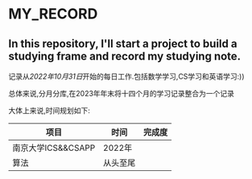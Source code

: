 # MY_RECORD
## In this repository, I'll start a project to build a studying frame and record my studying note.
记录从*2022年10月31日*开始的每日工作.包括数学学习,CS学习和英语学习:))

总体来说,分月分库,在2023年年末将十四个月的学习记录整合为一个记录

大体上来说,时间规划如下:

| 项目 | 时间 | 完成度 |
| --- | --- | --- |
| 南京大学ICS&&CSAPP | 2022年 |  |
| 算法 | 从头至尾 |  |
